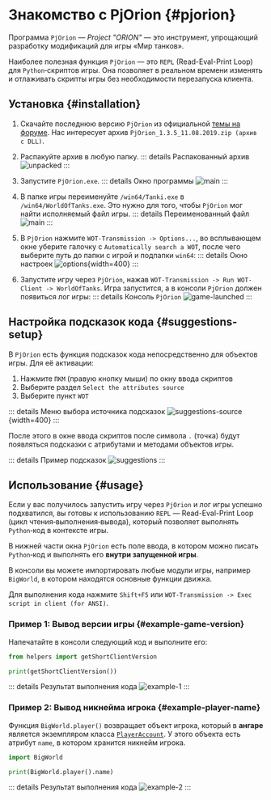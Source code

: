# Знакомство с PjOrion {#pjorion}

Программа `PjOrion` — *Project "ORION"* — это инструмент, упрощающий разработку модификаций для игры «Мир&nbsp;танков».

Наиболее полезная функция `PjOrion` — это `REPL` (Read-Eval-Print Loop) для `Python`‑скриптов игры. Она позволяет в реальном времени изменять и отлаживать скрипты игры без необходимости перезапуска клиента.

## Установка {#installation}
1. Скачайте последнюю версию `PjOrion` из официальной [темы на форуме](https://koreanrandom.com/forum/topic/15280-pjorion-редактирование-компиляция-декомпиляция-обфускация-модов-версия-135-дата-11082019/). Нас интересует архив `PjOrion_1.3.5_11.08.2019.zip (архив с DLL)`.

2. Распакуйте архив в любую папку.
::: details Распакованный архив
![unpacked](./assets/unpacked.png)
:::

3. Запустите `PjOrion.exe`.
::: details Окно программы
![main](./assets/main-window.png)
:::

4. В папке игры переименуйте `/win64/Tanki.exe` в `/win64/WorldOfTanks.exe`. Это нужно для того, чтобы `PjOrion` мог найти исполняемый файл игры.
::: details Переименованный файл
![main](./assets/wotexe.png)
:::

5. В `PjOrion` нажмите `WOT-Transmission -> Options...`, во всплывающем окне уберите галочку с `Automatically search a WOT`, после чего выберите путь до папки с игрой и подпапки `win64`:
::: details Окно настроек
![options](./assets/options.png){width=400}
:::

6. Запустите игру через `PjOrion`, нажав `WOT-Transmission -> Run WOT-Client -> WorldOfTanks`. Игра запустится, а в консоли `PjOrion` должен появиться лог игры:
::: details Консоль `PjOrion`
![game-launched](./assets/game-launched.png)
:::

## Настройка подсказок кода {#suggestions-setup}
В `PjOrion` есть функция подсказок кода непосредственно для объектов игры. Для её активации:
1. Нажмите `ПКМ` (правую кнопку мыши) по окну ввода скриптов
2. Выберите раздел `Select the attributes source`
3. Выберите пункт `WOT`

::: details Меню выбора источника подсказок
![suggestions-source](./assets/wot-suggestions.png){width=400}
:::

После этого в окне ввода скриптов после символа `.` (точка) будут появляться подсказки с атрибутами и методами объектов игры.

::: details Пример подсказок
![suggestions](./assets/suggestions.png)
:::


## Использование {#usage}

Если у вас получилось запустить игру через `PjOrion` и лог игры успешно подхватился, вы готовы к использованию `REPL` — Read-Eval-Print Loop (цикл чтения‑выполнения‑вывода), который позволяет выполнять `Python`‑код в контексте игры.

В нижней части окна `PjOrion` есть поле ввода, в котором можно писать `Python`‑код и выполнять его **внутри запущенной игры**.

В консоли вы можете импортировать любые модули игры, например `BigWorld`, в котором находятся основные функции движка.

Для выполнения кода нажмите `Shift+F5` или `WOT-Transmission -> Exec script in client (for ANSI)`.

### Пример 1: Вывод версии игры {#example-game-version}
Напечатайте в консоли следующий код и выполните его:

```python [PjOrion]
from helpers import getShortClientVersion

print(getShortClientVersion())
```

::: details Результат выполнения кода
![example-1](./assets/example-1.png)
:::

### Пример 2: Вывод никнейма игрока {#example-player-name}

Функция `BigWorld.player()` возвращает объект игрока, который в **ангаре** является экземпляром класса [`PlayerAccount`](https://github.com/izeberg/wot-src/blob/709a8c2b9ede8a7515b45b92bdc2d3eacf14f784/sources/res/scripts/client/Account.py#L130). У этого объекта есть атрибут `name`, в котором хранится никнейм игрока.

```python [PjOrion]
import BigWorld

print(BigWorld.player().name)
```

::: details Результат выполнения кода
![example-2](./assets/example-2.png)
:::
